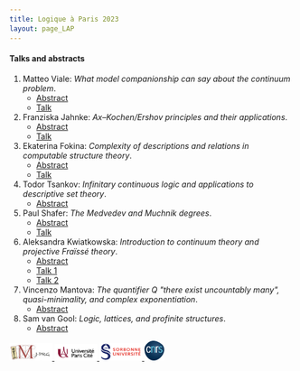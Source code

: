 ```yaml
---
title: Logique à Paris 2023
layout: page_LAP
---
```

#### Talks and abstracts
1. Matteo Viale:
	_What model companionship can say about the continuum problem_.
	- [Abstract][AViale]
	- [Talk][TViale]
1. Franziska Jahnke:
	_Ax&ndash;Kochen/Ershov principles and their applications_.
	- [Abstract][AJahnke]
	- [Talk][TJahnke]
1. Ekaterina Fokina:
	_Complexity of descriptions and relations in computable structure theory_.
	- [Abstract][AFokina]
	- [Talk][TFokina]
1. Todor Tsankov:
	_Infinitary continuous logic and applications to descriptive set theory_.
	- [Abstract][ATsankov]
1. Paul Shafer:
	_The Medvedev and Muchnik degrees_.
	- [Abstract][AShafer]
	- [Talk][TShafer]
1. Aleksandra Kwiatkowska:
	_Introduction to continuum theory and projective Fra&iuml;ss&eacute; theory_.
	- [Abstract][AKwiat]
	- [Talk 1][T1Kwiat]
	- [Talk 2][T2Kwiat]
1. Vincenzo Mantova:
	_The quantifier $Q$ "there exist uncountably many", quasi-minimality, and complex exponentiation_.
	- [Abstract][AMantova]
1. Sam van Gool:
	_Logic, lattices, and profinite structures_.
	- [Abstract][AvanGool]

[AViale]:  /LAP/AViale.pdf
[TViale]: /LAP/TViale.pdf

[AJahnke]:  /LAP/AJahnke.pdf
[TJahnke]:  /LAP/TJahnke.pdf

[AFokina]:  /LAP/AFokina.pdf
[TFokina]:  /LAP/TFokina.pdf

[ATsankov]:  /LAP/ATsankov.pdf

[AShafer]:  /LAP/AShafer.pdf
[TShafer]:  /LAP/TShafer.pdf

[AKwiat]:  /LAP/AKwiat.pdf
[T1Kwiat]:  /LAP/T1Kwiat.pdf
[T2Kwiat]:  /LAP/T2Kwiat.pdf

[AMantova]:  /LAP/AMantova.pdf

[AvanGool]:  /LAP/AvanGool.pdf

<a href="/ICONS/imj-prg.png"><img src="/ICONS/imj-prg.png" alt="IMJ-PRG" width="15%">
<a href="/ICONS/upc.png"><img src="/ICONS/upc.png" alt="Université Paris Cité" width="15%">
<a href="/ICONS/sorbonne.png"><img src="/ICONS/sorbonne.png" alt="Sorbonne Université" width="15%">
<a href="/ICONS/cnrs.png"><img src="/ICONS/cnrs.png" alt="CNRS" width="7%">
